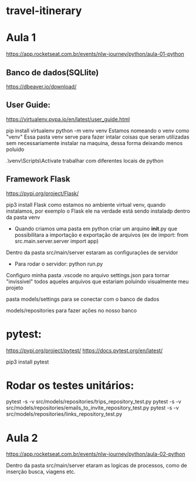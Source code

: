 # travel-itinerary
# Aula 1
https://app.rocketseat.com.br/events/nlw-journey/python/aula-01-python

## Banco de dados(SQLlite)
https://dbeaver.io/download/

## User Guide:
https://virtualenv.pypa.io/en/latest/user_guide.html

pip install virtualenv
python -m venv venv 
    Estamos nomeando o venv como "venv"
    Essa pasta venv serve para fazer intalar coisas que seram utilizadas sem necessariamente instalar na maquina, dessa forma deixando menos poluido

.\venv\Scripts\Activate
    trabalhar com diferentes locais de python

## Framework Flask
https://pypi.org/project/Flask/

pip3 install Flask
    como estamos no ambiente virtual venv, quando instalamos, por exemplo o Flask ele na verdade está sendo instaladp dentro da pasta venv 

* Quando criamos uma pasta em python criar um arquino __init__.py que possibilitara a importação e exportação de arquivos (ex de import: from src.main.server.server import app)

Dentro da pasta src/main/server estaram as configurações de servidor

* Para rodar o servidor:
python run.py

Configuro minha pasta .vscode no arquivo settings.json para tornar "invissivel" todos aqueles arquivos que estariam poluindo visualmente meu projeto

pasta models/settings para se conectar com o banco de dados

models/repositories para fazer ações no nosso banco

# pytest:
https://pypi.org/project/pytest/
https://docs.pytest.org/en/latest/

pip3 install pytest

# Rodar os testes unitários:
pytest -s -v src/models/repositories/trips_repository_test.py
pytest -s -v src/models/repositories/emails_to_invite_repository_test.py
pytest -s -v src/models/repositories/links_repository_test.py

# Aula 2
https://app.rocketseat.com.br/events/nlw-journey/python/aula-02-python

Dentro da pasta src/main/server etaram as logicas de processos, como de inserção busca, viagens etc.